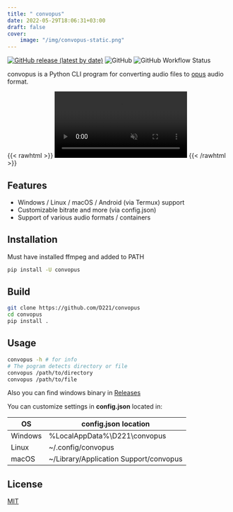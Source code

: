 ```yaml
---
title: " convopus"
date: 2022-05-29T18:06:31+03:00
draft: false
cover:
    image: "/img/convopus-static.png"
---
```

[![GitHub release (latest by date)](https://img.shields.io/github/v/release/D221/convopus?label=Download)](https://github.com/D221/convopus/releases/latest)
![GitHub](https://img.shields.io/github/license/D221/convopus)
![GitHub Workflow Status](https://img.shields.io/github/workflow/status/D221/convopus/Pylint)

convopus is a Python CLI program for converting audio files to [opus](https://opus-codec.org/) audio format.

{{< rawhtml >}}
    <video
              src="/img/convopus.webm"
              alt="convopus demo"
              autoplay
              loop
              muted
              playsinline>
    </video>
{{< /rawhtml >}}

## Features

- Windows / Linux / macOS / Android (via Termux) support
- Customizable bitrate and more (via config.json)
- Support of various audio formats / containers

## Installation

Must have installed ffmpeg and added to PATH

```bash
pip install -U convopus
```

## Build

```bash
git clone https://github.com/D221/convopus
cd convopus
pip install .
```

## Usage

```bash
convopus -h # for info
# The pogram detects directory or file
convopus /path/to/directory
convopus /path/to/file
```

Also you can find windows binary in [Releases](https://github.com/D221/convopus/releases/latest)

You can customize settings in **config.json** located in:

|OS|config.json location|
|-|-|
|Windows|%LocalAppData%\D221\convopus|
|Linux|~/.config/convopus|
|macOS|~/Library/Application Support/convopus|

## License

[MIT](https://choosealicense.com/licenses/mit/)
